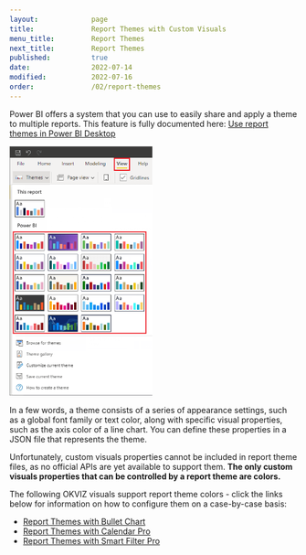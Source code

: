 ```yaml
---
layout:             page
title:              Report Themes with Custom Visuals
menu_title:         Report Themes
next_title:         Report Themes
published:          true
date:               2022-07-14
modified:           2022-07-16
order:              /02/report-themes
---
```


Power BI offers a system that you can use to easily share and apply a theme to multiple reports. This feature is fully documented here: [Use report themes in Power BI Desktop](https://docs.microsoft.com/en-us/power-bi/create-reports/desktop-report-themes)

<img src="images/report-themes.png" width="250">

In a few words, a theme consists of a series of appearance settings, such as a global font family or text color, along with specific visual properties, such as the axis color of a line chart. You can define these properties in a JSON file that represents the theme.

Unfortunately, custom visuals properties cannot be included in report theme files, as no official APIs are yet available to support them. **The only custom visuals properties that can be controlled by a report theme are colors.**

The following OKVIZ visuals support report theme colors - click the links below for information on how to configure them on a case-by-case basis:

- [Report Themes with Bullet Chart](../bullet-chart/features/themes.md)
- [Report Themes with Calendar Pro](../calendar-pro/features/themes.md)
- [Report Themes with Smart Filter Pro](../smart-filter-pro/features/themes.md)

